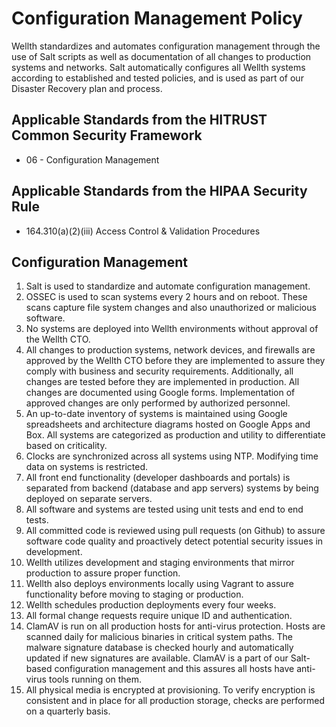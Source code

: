 # Configuration Management Policy

Wellth standardizes and automates configuration management through the use of Salt scripts as well as documentation of all changes to production systems and networks. Salt automatically configures all Wellth systems according to established and tested policies, and is used as part of our Disaster Recovery plan and process.

## Applicable Standards from the HITRUST Common Security Framework

* 06 - Configuration Management

## Applicable Standards from the HIPAA Security Rule

* 164.310(a)(2)(iii) Access Control & Validation Procedures

## Configuration Management

1. Salt is used to standardize and automate configuration management.
2. OSSEC is used to scan systems every 2 hours and on reboot. These scans capture file system changes and also unauthorized or malicious software.
3. No systems are deployed into Wellth environments without approval of the Wellth CTO.
4. All changes to production systems, network devices, and firewalls are approved by the Wellth CTO before they are implemented to assure they comply with business and security requirements. Additionally, all changes are tested before they are implemented in production. All changes are documented using Google forms. Implementation of approved changes are only performed by authorized personnel.
5. An up-to-date inventory of systems is maintained using Google spreadsheets and architecture diagrams hosted on Google Apps and Box. All systems are categorized as production and utility to differentiate based on criticality.
6. Clocks are synchronized across all systems using NTP. Modifying time data on systems is restricted.
7. All front end functionality (developer dashboards and portals) is separated from backend (database and app servers) systems by being deployed on separate servers.
8. All software and systems are tested using unit tests and end to end tests.
9. All committed code is reviewed using pull requests (on Github) to assure software code quality and proactively detect potential security issues in development.
10. Wellth utilizes development and staging environments that mirror production to assure proper function.
11. Wellth also deploys environments locally using Vagrant to assure functionality before moving to staging or production.
12. Wellth schedules production deployments every four weeks.
13. All formal change requests require unique ID and authentication.
14. ClamAV is run on all production hosts for anti-virus protection. Hosts are scanned daily for malicious binaries in critical system paths. The malware signature database is checked hourly and automatically updated if new signatures are available. ClamAV is a part of our Salt-based configuration management and this assures all hosts have anti-virus tools running on them.
15. All physical media is encrypted at provisioning. To verify encryption is consistent and in place for all production storage, checks are performed on a quarterly basis.
